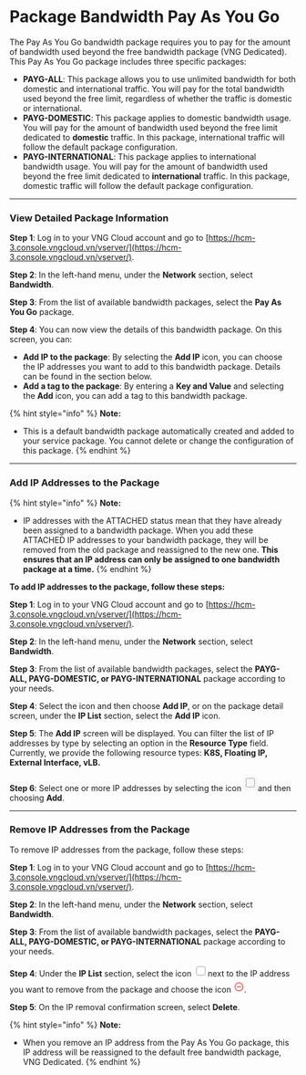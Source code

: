 # Package Bandwidth Pay As You Go

The Pay As You Go bandwidth package requires you to pay for the amount of bandwidth used beyond the free bandwidth package (VNG Dedicated). This Pay As You Go package includes three specific packages:

* **PAYG-ALL**: This package allows you to use unlimited bandwidth for both domestic and international traffic. You will pay for the total bandwidth used beyond the free limit, regardless of whether the traffic is domestic or international.
* **PAYG-DOMESTIC**: This package applies to domestic bandwidth usage. You will pay for the amount of bandwidth used beyond the free limit dedicated to **domestic** traffic. In this package, international traffic will follow the default package configuration.
* **PAYG-INTERNATIONAL**: This package applies to international bandwidth usage. You will pay for the amount of bandwidth used beyond the free limit dedicated to **international** traffic. In this package, domestic traffic will follow the default package configuration.

***

### **View Detailed Package Information**

**Step 1**: Log in to your VNG Cloud account and go to [https://hcm-3.console.vngcloud.vn/vserver/](https://hcm-3.console.vngcloud.vn/vserver/).

**Step 2**: In the left-hand menu, under the **Network** section, select **Bandwidth**.

**Step 3**: From the list of available bandwidth packages, select the **Pay As You Go** package.

**Step 4**: You can now view the details of this bandwidth package. On this screen, you can:

* **Add IP to the package**: By selecting the **Add IP** icon, you can choose the IP addresses you want to add to this bandwidth package. Details can be found in the section below.
* **Add a tag to the package**: By entering a **Key and Value** and selecting the **Add** icon, you can add a tag to this bandwidth package.

{% hint style="info" %}
**Note:**

* This is a default bandwidth package automatically created and added to your service package. You cannot delete or change the configuration of this package.
{% endhint %}

***

### **Add IP Addresses to the Package**

{% hint style="info" %}
**Note:**

* IP addresses with the ATTACHED status mean that they have already been assigned to a bandwidth package. When you add these ATTACHED IP addresses to your bandwidth package, they will be removed from the old package and reassigned to the new one. **This ensures that an IP address can only be assigned to one bandwidth package at a time.**
{% endhint %}

**To add IP addresses to the package, follow these steps:**

**Step 1**: Log in to your VNG Cloud account and go to [https://hcm-3.console.vngcloud.vn/vserver/](https://hcm-3.console.vngcloud.vn/vserver/).

**Step 2**: In the left-hand menu, under the **Network** section, select **Bandwidth**.

**Step 3**: From the list of available bandwidth packages, select the **PAYG-ALL, PAYG-DOMESTIC, or PAYG-INTERNATIONAL** package according to your needs.

**Step 4**: Select the icon and then choose **Add IP**, or on the package detail screen, under the **IP List** section, select the **Add IP** icon.

**Step 5**: The **Add IP** screen will be displayed. You can filter the list of IP addresses by type by selecting an option in the **Resource Type** field. Currently, we provide the following resource types: **K8S, Floating IP, External Interface, vLB.**

**Step 6**: Select one or more IP addresses by selecting the icon <img src="../../../../.gitbook/assets/image (64).png" alt="" data-size="line">and then choosing **Add**.

***

### **Remove IP Addresses from the Package**

To remove IP addresses from the package, follow these steps:

**Step 1**: Log in to your VNG Cloud account and go to [https://hcm-3.console.vngcloud.vn/vserver/](https://hcm-3.console.vngcloud.vn/vserver/).

**Step 2**: In the left-hand menu, under the **Network** section, select **Bandwidth**.

**Step 3**: From the list of available bandwidth packages, select the **PAYG-ALL, PAYG-DOMESTIC, or PAYG-INTERNATIONAL** package according to your needs.

**Step 4**: Under the **IP List** section, select the icon <img src="../../../../.gitbook/assets/image (65).png" alt="" data-size="line">next to the IP address you want to remove from the package and choose the icon <img src="../../../../.gitbook/assets/image (66).png" alt="" data-size="line">.

**Step 5**: On the IP removal confirmation screen, select **Delete**.

{% hint style="info" %}
**Note:**

* When you remove an IP address from the Pay As You Go package, this IP address will be reassigned to the default free bandwidth package, VNG Dedicated.
{% endhint %}
